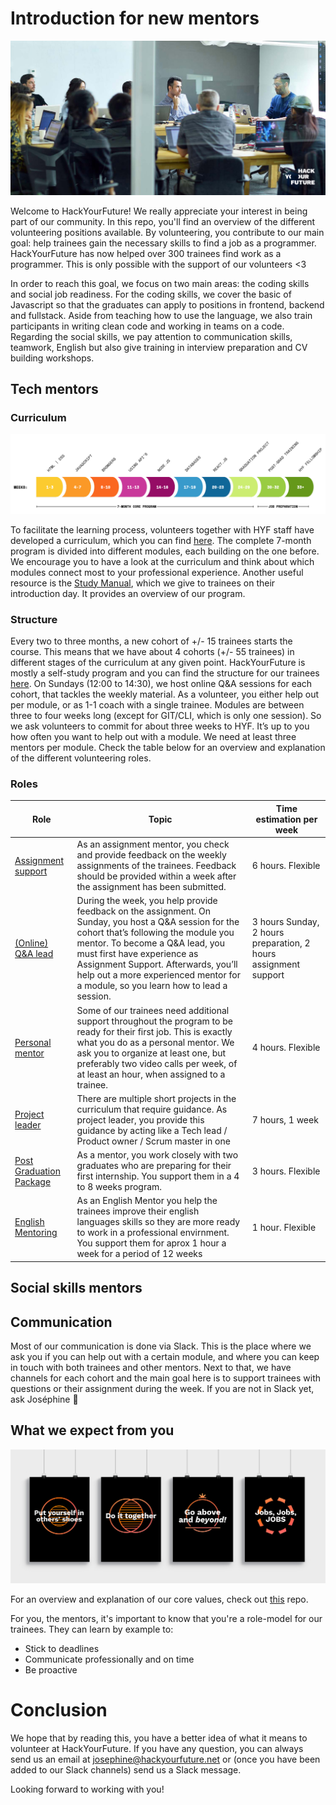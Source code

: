 

# Introduction for new mentors

![mentor](assets/mentor.jpg)

Welcome to HackYourFuture! We really appreciate your interest in being part of our community. In this repo, you'll find an overview of the different volunteering positions available. By volunteering, you contribute to our main goal: help trainees gain the necessary skills to find a job as a programmer. HackYourFuture has now helped over 300 trainees find work as a programmer. This is only possible with the support of our volunteers <3

In order to reach this goal, we focus on two main areas: the coding skills and social job readiness. For the coding skills, we cover the basic of Javascript so that the graduates can apply to positions in frontend, backend and fullstack. Aside from teaching how to use the language, we also train participants in writing clean code and working in teams on a code. Regarding the social skills, we pay attention to communication skills, teamwork, English but also give training in interview preparation and CV building workshops.

## Tech mentors

### Curriculum
![theprogram](assets/program.png)

To facilitate the learning process, volunteers together with HYF staff have developed a curriculum, which you can find [here](https://github.com/HackYourFuture/curriculum). The complete 7-month program is divided into different modules, each building on the one before. We encourage you to have a look at the curriculum and think about which modules connect most to your professional experience. Another useful resource is the [Study Manual](https://docs.google.com/document/d/1YzPC7m9vOCb0h4EFCqLChw1L096XcbJv3dK3k7VooQM/edit?usp=sharing), which we give to trainees on their introduction day. It provides an overview of our program. 

### Structure
Every two to three months, a new cohort of +/- 15 trainees starts the course. This means that we have about 4 cohorts (+/- 55 trainees) in different stages of the curriculum at any given point. HackYourFuture is mostly a self-study program and you can find the structure for our trainees [here](https://docs.google.com/document/d/1JUaEbxMQTyljAPFsWIbbLwwvvIXZ0VCHmCCN8RaeVIc/edit?usp=sharing). On Sundays (12:00 to 14:30), we host online Q&A sessions for each cohort, that tackles the weekly material.
As a volunteer, you either help out per module, or as 1-1 coach with a single trainee. Modules are between three to four weeks long (except for GIT/CLI, which is only one session). So we ask volunteers to commit for about three weeks to HYF. It’s up to you how often you want to help out with a module. We need at least three mentors per module. Check the table below for an overview and explanation of the different volunteering roles.  

### Roles
| Role              | Topic                                 | Time estimation per week |
| ------            | --------------------------------------| --------------- |
| [Assignment support](./assignment-support)  | As an assignment mentor, you check and provide feedback on the weekly assignments of the trainees. Feedback should be provided within a week after the assignment has been submitted.| 6 hours. Flexible |
| [(Online) Q&A lead](./online-teaching)   | During the week, you help provide feedback on the assignment. On Sunday, you host a Q&A session for the cohort that’s following the module you mentor. To become a Q&A lead, you must first have experience as Assignment Support. Afterwards, you’ll help out a more experienced mentor for a module, so you learn how to lead a session.  | 3 hours Sunday, 2 hours preparation, 2 hours assignment support|
| [Personal mentor](./coding-mentor)      | Some of our trainees need additional support throughout the program to be ready for their first job. This is exactly what you do as a personal mentor. We ask you to organize at least one, but preferably two video calls per week, of at least an hour, when assigned to a trainee. |4 hours. Flexible |
| [Project leader](./project-leader)      | There are multiple short projects in the curriculum that require guidance. As project leader, you provide this guidance by acting like a Tech lead / Product owner / Scrum master in one | 7 hours, 1 week |
| [Post Graduation Package](https://github.com/HackYourFuture/post-grad-ed/blob/master/mentoringpgp.md)        |  As a mentor, you work closely with two graduates who are preparing for their first internship. You support them in a 4 to 8 weeks program.           | 3 hours. Flexible |
|[English Mentoring](https://github.com/HackYourFuture/mentors/tree/main/english-mentor)|  As an English Mentor you help the trainees improve their english languages skills so they are more ready to work in a professional envirnment. You support them for aprox 1 hour a week for a period of 12 weeks| 1 hour. Flexible |

## Social skills mentors

## Communication
Most of our communication is done via Slack. This is the place where we ask you if you can help out with a certain module, and where you can keep in touch with both trainees and other mentors.
Next to that, we have channels for each cohort and the main goal here is to support trainees with questions or their assignment during the week. If you are not in Slack yet, ask Joséphine :information_desk_person:

## What we expect from you
![values](assets/posters.jpg)

For an overview and explanation of our core values, check out [this](https://github.com/HackYourFuture/values) repo. 

For you, the mentors, it's important to know that you're a role-model for our trainees. They can learn by example to:
* Stick to deadlines
* Communicate professionally and on time
* Be proactive

# Conclusion
We hope that by reading this, you have a better idea of what it means to volunteer at HackYourFuture. If you have any question, you can always send us an email at josephine@hackyourfuture.net or (once you have been added to our Slack channels) send us a Slack message.

Looking forward to working with you!

